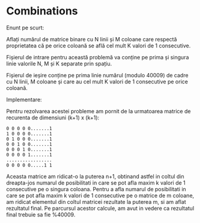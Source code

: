 Combinations
============

Enunt pe scurt:

Aflați numărul de matrice binare cu N linii și M coloane care respectă proprietatea
că pe orice coloană se află cel mult K valori de 1 consecutive.


Fișierul de intrare pentru această problemă va conține pe prima și singura linie
valorile N, M și K separate prin spațiu. 

Fișierul de ieșire conține pe prima linie numărul (modulo 40009) de cadre cu N
linii, M coloane și care au cel mult K valori de 1 consecutive pe orice coloană.




Implementare:


Pentru rezolvarea acestei probleme am pornit de la urmatoarea matrice de 
recurenta de dimensiuni (k+1) x (k+1):

	0 0 0 0 0.......1
	1 0 0 0 0.......1
	0 1 0 0 0.......1
	0 0 1 0 0.......1
	0 0 0 1 0.......1
	0 0 0 0 1.......1
	.................
	0 0 0 0 0.....1 1

   Aceasta matrice am ridicat-o la puterea n+1, obtinand astfel in coltul din 
dreapta-jos numarul de posibilitati in care se pot afla maxim k valori de 1
consecutive pe o singura coloana. Pentru a afla numarul de posibilitati in care se
pot afla maxim k valori de 1 consecutive pe o matrice de m coloane, am ridicat 
elementul din coltul matricei rezultate la puterea m, si am aflat rezultatul final.
   Pe parcursul acestor calcule, am avut in vedere ca rezultatul final trebuie sa
fie %40009.
